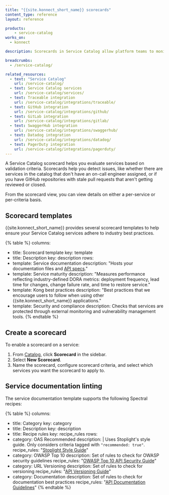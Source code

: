 ```yaml
---
title: "{{site.konnect_short_name}} scorecards"
content_type: reference
layout: reference

products:
    - service-catalog
works_on:
  - konnect

description: Scorecards in Service Catalog allow platform teams to monitor services for compliance with Kong-recommended and industry-defined best practices in {{site.konnect_short_name}}.

breadcrumbs:
  - /service-catalog/

related_resources:
  - text: "Service Catalog"
    url: /service-catalog/
  - text: Service Catalog services
    url: /service-catalog/services/
  - text: Traceable integration
    url: /service-catalog/integrations/traceable/
  - text: GitHub integration
    url: /service-catalog/integrations/github/
  - text: GitLab integration
    url: /service-catalog/integrations/gitlab/
  - text: SwaggerHub integration
    url: /service-catalog/integrations/swaggerhub/
  - text: Datadog integration
    url: /service-catalog/integrations/datadog/
  - text: PagerDuty integration
    url: /service-catalog/integrations/pagerduty/
---
```


A Service Catalog scorecard helps you evaluate services based on validation criteria. Scorecards help you detect issues, like whether there are services in the catalog that don't have an on-call engineer assigned, or if you have GitHub repositories with stale pull requests that aren't getting reviewed or closed. 

From the scorecard view, you can view details on either a per-service or per-criteria basis.

## Scorecard templates

{{site.konnect_short_name}} provides several scorecard templates to help ensure your Service Catalog services adhere to industry best practices.

<!--vale off-->
{% table %}
columns:
  - title: Scorecard template
    key: template
  - title: Description
    key: description
rows:
  - template: Service documentation
    description: "Hosts your documentation files and [API specs](https://apistylebook.stoplight.io/)."
  - template: Service maturity
    description: "Measures performance reflecting industry-defined DORA metrics: deployment frequency, lead time for changes, change failure rate, and time to restore service."
  - template: Kong best practices
    description: "Best practices that we encourage users to follow when using other {{site.konnect_short_name}} applications."
  - template: Security and compliance
    description: Checks that services are protected through external monitoring and vulnerability management tools.
{% endtable %}
<!--vale on-->

## Create a scorecard

To enable a scorecard on a service:
     
1. From [Catalog](https://cloud.konghq.com/us/service-catalog/), click **Scorecard** in the sidebar.
2. Select **New Scorecard**.
3. Name the scorecard, configure scorecard criteria, and select which services you want the scorecard to apply to.


## Service documentation linting

The service documentation template supports the following Spectral recipes:

<!--vale off-->
{% table %}
columns:
  - title: Category
    key: category
  - title: Description
    key: description
  - title: Recipe rules
    key: recipe_rules
rows:
  - category: OAS Recommended
    description: |
      Uses Stoplight's style guide. Only considers criteria tagged with `"recommended: true"`.
    recipe_rules: "[Stoplight Style Guide](https://apistylebook.stoplight.io/docs/stoplight-style-guide)"
  - category: OWASP Top 10
    description: Set of rules to check for OWASP security guidelines
    recipe_rules: "[OWASP Top 10 API Security Guide](https://apistylebook.stoplight.io/docs/owasp-top-10-2023)"
  - category: URL Versioning
    description: Set of rules to check for versioning
    recipe_rules: "[API Versioning Guide](https://apistylebook.stoplight.io/docs/versioning)"
  - category: Documentation
    description: Set of rules to check for documentation best practices
    recipe_rules: "[API Documentation Guidelines](https://apistylebook.stoplight.io/docs/documentation)"
{% endtable %}
<!--vale on-->


